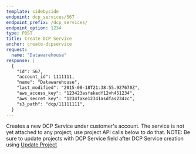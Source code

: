 ```yaml
---
template: sidebyside
endpoint: dcp_services/567
endpoint_prefix: /dcp_services/
endpoint_option: 1234
type: POST
title: Create DCP Service
anchor: create-dcpservice
request:
  name: "Datawarehouse"
response: |
  {
    "id": 567,
    "account_id": 1111111,
    "name": "Datawarehouse",
    "last_modified": "2015-08-18T21:38:55.927670Z",
    "aws_access_key": "123423asfakedf12vh451234",
    "aws_secret_key": "1234fake12341asdfas234zc",
    "s3_path": "dcp/11111111",
  }
---
```


Creates a new DCP Service under customer's account. The service is not yet attached to any project; use project API calls below to do that.
NOTE: Be sure to update projects with DCP Service field after DCP Service creation using [Update Project](/rest/reference/index.html#update-project)

